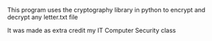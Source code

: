 This program uses the cryptography library in python to encrypt and decrypt any letter.txt file

It was made as extra credit my IT Computer Security class